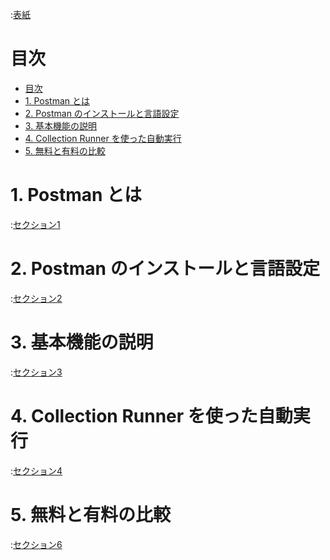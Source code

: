 :[表紙](cover.md)

# 目次

- [目次](#目次)
- [1. Postman とは](#1-postman-とは)
- [2. Postman のインストールと言語設定](#2-postman-のインストールと言語設定)
- [3. 基本機能の説明](#3-基本機能の説明)
- [4. Collection Runner を使った自動実行](#4-collection-runner-を使った自動実行)
- [5. 無料と有料の比較](#5-無料と有料の比較)

# 1. Postman とは

:[セクション1](section1.md)

# 2. Postman のインストールと言語設定

:[セクション2](section2.md)

# 3. 基本機能の説明

:[セクション3](section3.md)

# 4. Collection Runner を使った自動実行

:[セクション4](section4.md)

# 5. 無料と有料の比較

:[セクション6](section5.md)
